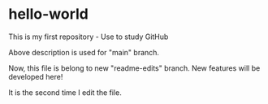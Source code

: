 # hello-world
This is my first repository - Use to study GitHub

Above description is used for "main" branch.

Now, this file is belong to new "readme-edits" branch. New features will be developed here!

It is the second time I edit the file.
